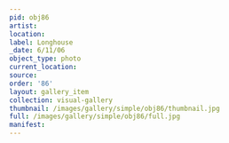 ```yaml
---
pid: obj86
artist: 
location: 
label: Longhouse
_date: 6/11/06
object_type: photo
current_location: 
source: 
order: '86'
layout: gallery_item
collection: visual-gallery
thumbnail: /images/gallery/simple/obj86/thumbnail.jpg
full: /images/gallery/simple/obj86/full.jpg
manifest: 
---
```

